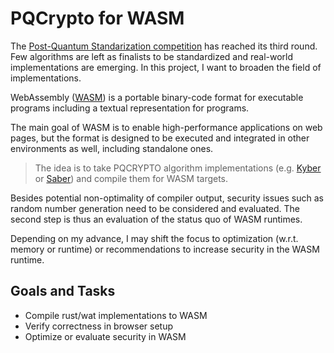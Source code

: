 # PQCrypto for WASM

The [Post-Quantum Standarization competition] has
reached its third round. Few algorithms are left as finalists to be standardized and real-world implementations are emerging. In this project, I want to broaden the field of implementations.

WebAssembly ([WASM]) is a portable binary-code format for
executable programs including a textual representation
for programs. 

The main goal of WASM is to enable high-performance applications on web pages, but the format is designed to be executed and integrated in other environments as well, including standalone ones.

>The idea is to take PQCRYPTO algorithm implementations (e.g. [Kyber] or [Saber]) and compile them for WASM targets.

[Post-Quantum Standarization competition]: https://csrc.nist.gov/Projects/post-quantum-cryptography/
[WASM]: https://webassembly.org/
[Kyber]: https://pq-crystals.org/
[Saber]: https://www.esat.kuleuven.be/cosic/pqcrypto/saber/

Besides potential non-optimality of compiler output, security issues such as random number generation need to be considered and evaluated. The second step is thus an evaluation of the status quo of WASM runtimes. 

Depending on my advance, I may shift the focus to optimization (w.r.t. memory or runtime) or recommendations to increase security in the WASM runtime.

## Goals and Tasks
- Compile rust/wat implementations to WASM
- Verify correctness in browser setup
- Optimize or evaluate security in WASM
